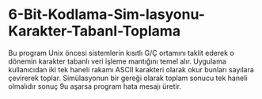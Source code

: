 # 6-Bit-Kodlama-Sim-lasyonu-Karakter-Tabanl-Toplama
Bu program Unix öncesi sistemlerin kısıtlı G/Ç ortamını taklit ederek o dönemin karakter tabanlı veri işleme mantığını temel alır. Uygulama kullanıcıdan iki tek haneli rakamı ASCII karakteri olarak okur bunları sayılara çevirerek toplar. Simülasyonun bir gereği olarak toplam sonucu tek haneli olmalıdır sonuç 9u aşarsa program  hata mesajı üretir.
